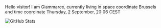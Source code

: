 Hello visitor! I am Giammarco, currently living in space coordinate Brussels and time coordinate Thursday, 2 September, 20:06 CEST

![GitHub Stats](https://github-readme-stats.vercel.app/api?username=grcasanova)
